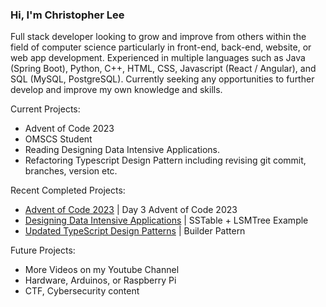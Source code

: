 ### Hi, I'm Christopher Lee

Full stack developer looking to grow and improve from others within the field of computer science particularly in front-end, back-end, website, or web app development. Experienced in multiple languages such as Java (Spring Boot), Python, C++, HTML, CSS, Javascript (React / Angular), and SQL (MySQL, PostgreSQL). Currently seeking any opportunities to further develop and improve my own knowledge and skills.

Current Projects:
* Advent of Code 2023
* OMSCS Student
* Reading Designing Data Intensive Applications.
* Refactoring Typescript Design Pattern including revising git commit, branches, version etc.

Recent Completed Projects:
* [Advent of Code 2023](https://github.com/choicespecs/advent-of-code-2023/tree/main) | Day 3 Advent of Code 2023
* [Designing Data Intensive Applications](https://github.com/choicespecs/ddia-notes) | SSTable + LSMTree Example
* [Updated TypeScript Design Patterns](https://github.com/choicespecs/TypescriptDesignPatterns) | Builder Pattern

Future Projects:
* More Videos on my Youtube Channel
* Hardware, Arduinos, or Raspberry Pi
* CTF, Cybersecurity content


